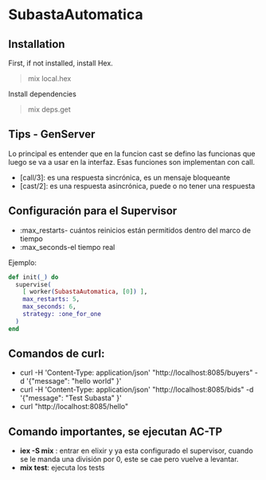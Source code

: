 # SubastaAutomatica

## Installation

First, if not installed, install Hex.
> mix local.hex

Install dependencies
> mix deps.get

## Tips - GenServer

Lo principal es entender que en la funcion cast se defino las funcionas que luego se va a usar en la interfaz. Esas funciones son implementan con call.

- [call/3]: es una respuesta sincrónica, es un mensaje bloqueante
- [cast/2]: es una respuesta asincrónica, puede o no tener una respuesta

## Configuración para el Supervisor

- :max_restarts- cuántos reinicios están permitidos dentro del marco de tiempo
- :max_seconds-el tiempo real

Ejemplo:

```elixir
def init(_) do
  supervise(
    [ worker(SubastaAutomatica, [0]) ],
    max_restarts: 5,
    max_seconds: 6,
    strategy: :one_for_one
  )
end
```

## Comandos de curl:

- curl -H 'Content-Type: application/json' "http://localhost:8085/buyers" -d '{"message": "hello world" }'
- curl -H 'Content-Type: application/json' "http://localhost:8085/bids" -d '{"message": "Test Subasta" }'
- curl "http://localhost:8085/hello"

## Comando importantes, se ejecutan AC-TP

- **iex -S mix** : entrar en elixir y ya esta configurado el supervisor, cuando se le manda una división por 0, este se cae pero vuelve a levantar.
- **mix test**: ejecuta los tests
